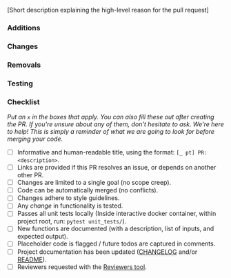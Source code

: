 [Short description explaining the high-level reason for the pull request]

### Additions  

### Changes  

### Removals 

### Testing


### Checklist

_Put an `x` in the boxes that apply. You can also fill these out after creating the PR. If you're unsure about any of them, don't hesitate to ask. We're here to help! This is simply a reminder of what we are going to look for before merging your code._

- [ ] Informative and human-readable title, using the format: `[_ pt] PR: <description>`.
- [ ] Links are provided if this PR resolves an issue, or depends on another other PR.
- [ ] Changes are limited to a single goal (no scope creep).
- [ ] Code can be automatically merged (no conflicts).
- [ ] Changes adhere to style guidelines.
- [ ] Any _change_ in functionality is tested.
- [ ] Passes all unit tests locally (Inside interactive docker container, within project root, run: `pytest unit_tests/`).
- [ ] New functions are documented (with a description, list of inputs, and expected output).
- [ ] Placeholder code is flagged / future todos are captured in comments.
- [ ] Project documentation has been updated ([CHANGELOG](/docs/CHANGELOG.md) and/or [README](/README.md)).
- [ ] Reviewers requested with the [Reviewers tool](https://help.github.com/articles/requesting-a-pull-request-review/).
